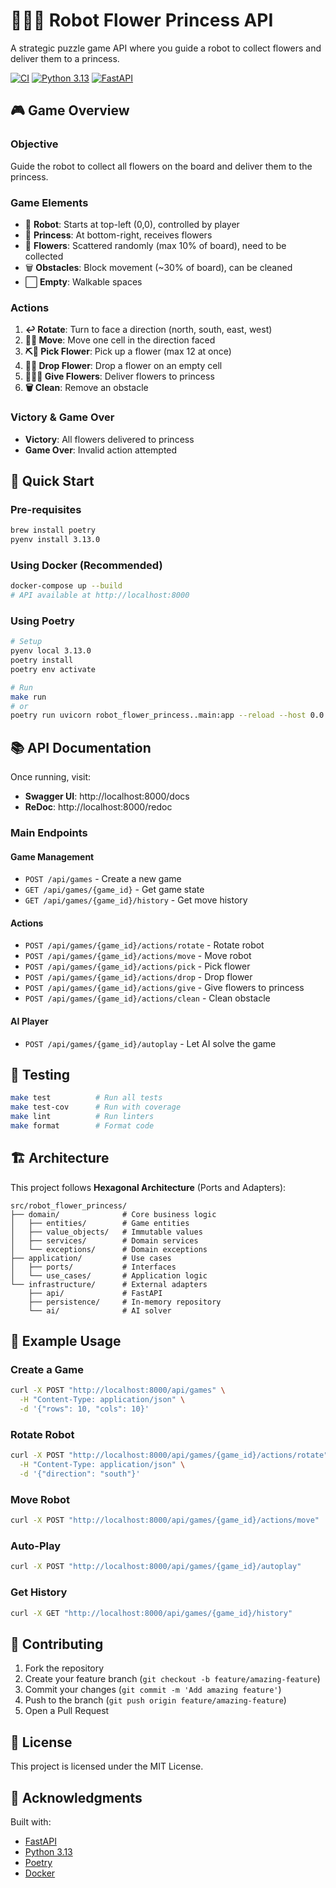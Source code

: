 # 🤖🌸👑 Robot Flower Princess API

A strategic puzzle game API where you guide a robot to collect flowers and deliver them to a princess.

[![CI](https://github.com/yourusername/Robot-Flower-Princess-Back/workflows/CI/badge.svg)](https://github.com/yourusername/Robot-Flower-Princess-Back/actions)
[![Python 3.13](https://img.shields.io/badge/python-3.13-blue.svg)](https://www.python.org/downloads/)
[![FastAPI](https://img.shields.io/badge/FastAPI-0.115-green.svg)](https://fastapi.tiangolo.com)

## 🎮 Game Overview

### Objective
Guide the robot to collect all flowers on the board and deliver them to the princess.

### Game Elements
- 🤖 **Robot**: Starts at top-left (0,0), controlled by player
- 👑 **Princess**: At bottom-right, receives flowers
- 🌸 **Flowers**: Scattered randomly (max 10% of board), need to be collected
- 🗑️ **Obstacles**: Block movement (~30% of board), can be cleaned
- ⬜ **Empty**: Walkable spaces

### Actions
1. **↩️ Rotate**: Turn to face a direction (north, south, east, west)
2. **🚶‍♂️ Move**: Move one cell in the direction faced
3. **⛏️🌸 Pick Flower**: Pick up a flower (max 12 at once)
4. **🫳🌸 Drop Flower**: Drop a flower on an empty cell
5. **🫴🏼🌸 Give Flowers**: Deliver flowers to princess
6. **🗑️ Clean**: Remove an obstacle

### Victory & Game Over
- **Victory**: All flowers delivered to princess
- **Game Over**: Invalid action attempted

## 🚀 Quick Start

### Pre-requisites
```bash
brew install poetry
pyenv install 3.13.0
```

### Using Docker (Recommended)
```bash
docker-compose up --build
# API available at http://localhost:8000
```

### Using Poetry
```bash
# Setup
pyenv local 3.13.0
poetry install
poetry env activate

# Run
make run
# or
poetry run uvicorn robot_flower_princess..main:app --reload --host 0.0.0.0 --port 8000
```

## 📚 API Documentation

Once running, visit:
- **Swagger UI**: http://localhost:8000/docs
- **ReDoc**: http://localhost:8000/redoc

### Main Endpoints

#### Game Management
- `POST /api/games` - Create a new game
- `GET /api/games/{game_id}` - Get game state
- `GET /api/games/{game_id}/history` - Get move history

#### Actions
- `POST /api/games/{game_id}/actions/rotate` - Rotate robot
- `POST /api/games/{game_id}/actions/move` - Move robot
- `POST /api/games/{game_id}/actions/pick` - Pick flower
- `POST /api/games/{game_id}/actions/drop` - Drop flower
- `POST /api/games/{game_id}/actions/give` - Give flowers to princess
- `POST /api/games/{game_id}/actions/clean` - Clean obstacle

#### AI Player
- `POST /api/games/{game_id}/autoplay` - Let AI solve the game

## 🧪 Testing

```bash
make test          # Run all tests
make test-cov      # Run with coverage
make lint          # Run linters
make format        # Format code
```

## 🏗️ Architecture

This project follows **Hexagonal Architecture** (Ports and Adapters):

```
src/robot_flower_princess/
├── domain/              # Core business logic
│   ├── entities/        # Game entities
│   ├── value_objects/   # Immutable values
│   ├── services/        # Domain services
│   └── exceptions/      # Domain exceptions
├── application/         # Use cases
│   ├── ports/           # Interfaces
│   └── use_cases/       # Application logic
└── infrastructure/      # External adapters
    ├── api/             # FastAPI
    ├── persistence/     # In-memory repository
    └── ai/              # AI solver
```

## 📖 Example Usage

### Create a Game
```bash
curl -X POST "http://localhost:8000/api/games" \
  -H "Content-Type: application/json" \
  -d '{"rows": 10, "cols": 10}'
```

### Rotate Robot
```bash
curl -X POST "http://localhost:8000/api/games/{game_id}/actions/rotate" \
  -H "Content-Type: application/json" \
  -d '{"direction": "south"}'
```

### Move Robot
```bash
curl -X POST "http://localhost:8000/api/games/{game_id}/actions/move"
```

### Auto-Play
```bash
curl -X POST "http://localhost:8000/api/games/{game_id}/autoplay"
```

### Get History
```bash
curl -X GET "http://localhost:8000/api/games/{game_id}/history"
```

## 🤝 Contributing

1. Fork the repository
2. Create your feature branch (`git checkout -b feature/amazing-feature`)
3. Commit your changes (`git commit -m 'Add amazing feature'`)
4. Push to the branch (`git push origin feature/amazing-feature`)
5. Open a Pull Request

## 📄 License

This project is licensed under the MIT License.

## 🙏 Acknowledgments

Built with:
- [FastAPI](https://fastapi.tiangolo.com/)
- [Python 3.13](https://www.python.org/)
- [Poetry](https://python-poetry.org/)
- [Docker](https://www.docker.com/)
